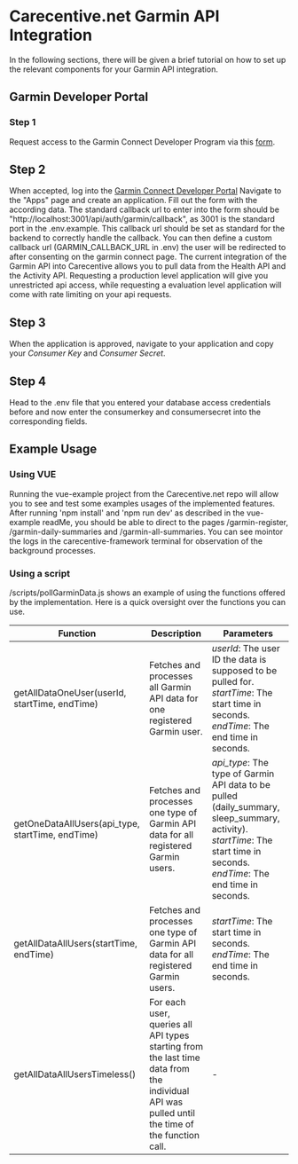 # Carecentive.net Garmin API Integration

In the following sections, there will be given a brief tutorial on how to set up the relevant components for your Garmin API integration.

## Garmin Developer Portal

### Step 1

Request access to the Garmin Connect Developer Program via this [form](https://www.garmin.com/en-US/forms/GarminConnectDeveloperAccess/).

## Step 2

When accepted, log into the [Garmin Connect Developer Portal](https://developerportal.garmin.com/)
Navigate to the "Apps" page and create an application. Fill out the form with the according data. 
The standard callback url to enter into the form should be "http://localhost:3001/api/auth/garmin/callback", as 3001 is the standard port in the .env.example. This callback url should be set as standard for the backend to correctly handle the callback.
You can then define a custom callback url (GARMIN_CALLBACK_URL in .env) the user will be redirected to after consenting on the garmin connect page.
The current integration of the Garmin API into Carecentive allows you to pull data from the Health API and the Activity API.
Requesting a production level application will give you unrestricted api access, while requesting a evaluation level application will come with rate limiting on your api requests.

## Step 3

When the application is approved, navigate to your application and copy your *Consumer Key* and *Consumer Secret*.

## Step 4

Head to the .env file that you entered your database access credentials before and now enter the consumerkey and consumersecret into the corresponding fields.

## Example Usage

### Using VUE

Running the vue-example project from the Carecentive.net repo will allow you to see and test some examples usages of the implemented features.
After running 'npm install' and 'npm run dev' as described in the vue-example readMe, you should be able to direct to the pages /garmin-register, /garmin-daily-summaries and /garmin-all-summaries. You can see mointor the logs in the carecentive-framework terminal for observation of the background processes.

### Using a script

/scripts/pollGarminData.js shows an example of using the functions offered by the implementation. Here is a quick oversight over the functions you can use.

| Function | Description | Parameters
| ----------- | ----------- | -----------
| getAllDataOneUser(userId, startTime, endTime) | Fetches and processes all Garmin API data for one registered Garmin user. | *userId*: The user ID the data is supposed to be pulled for. *startTime*: The start time in seconds. *endTime*: The end time in seconds. |
| getOneDataAllUsers(api_type, startTime, endTime) | Fetches and processes one type of Garmin API data for all registered Garmin users. | *api_type*: The type of Garmin API data to be pulled (daily_summary, sleep_summary, activity). *startTime*: The start time in seconds. *endTime*: The end time in seconds.
| getAllDataAllUsers(startTime, endTime) | Fetches and processes one type of Garmin API data for all registered Garmin users. | *startTime*: The start time in seconds. *endTime*: The end time in seconds.
| getAllDataAllUsersTimeless() | For each user, queries all API types starting from the last time data from the individual API was pulled until the time of the function call. | -